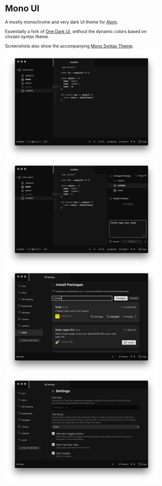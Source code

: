 # Mono UI

A mostly monochrome and very dark UI theme for [Atom](https://atom.io).

Essentially a fork of [One Dark UI](https://github.com/atom/one-dark-ui),
_without_ the dynamic colors based on chosen syntax theme.

Screenshots also show the accompanying
[Mono Syntax Theme](https://github.com/atom/one-dark-ui).

![Mono UI Buffer](screenshots/buffer.png)
![Mono UI Git](screenshots/git.png)
![Mono UI Packages](screenshots/packages.png)
![Mono UI Settings](screenshots/settings.png)
